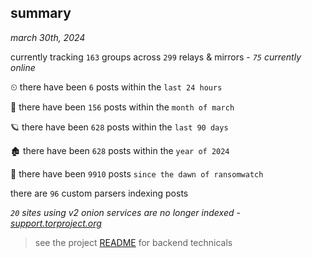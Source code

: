 
## summary
_march 30th, 2024_

currently tracking `163` groups across `299` relays & mirrors - _`75` currently online_

⏲ there have been `6` posts within the `last 24 hours`

🦈 there have been `156` posts within the `month of march`

🪐 there have been `628` posts within the `last 90 days`

🏚 there have been `628` posts within the `year of 2024`

🦕 there have been `9910` posts `since the dawn of ransomwatch`

there are `96` custom parsers indexing posts

_`20` sites using v2 onion services are no longer indexed - [support.torproject.org](https://support.torproject.org/onionservices/v2-deprecation/)_

> see the project [README](https://github.com/joshhighet/ransomwatch#ransomwatch--) for backend technicals
